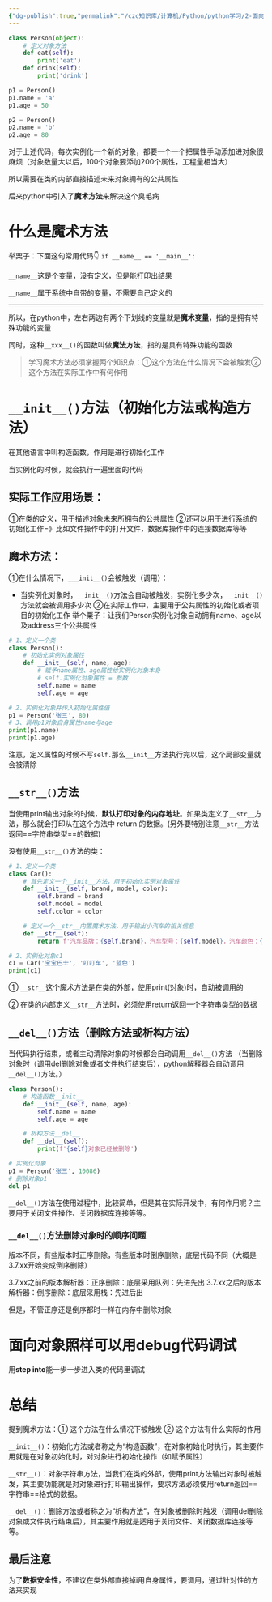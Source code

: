 ```yaml
---
{"dg-publish":true,"permalink":"/czc知识库/计算机/Python/python学习/2-面向对象/303-魔术方法：__init__()、__str__()、__del__()/","dgPassFrontmatter":true,"created":"2024-11-18T17:27:31.826+08:00","updated":"2024-12-08T12:39:45.362+08:00"}
---
```



```python
class Person(object):
	# 定义对象方法
	def eat(self):
		print('eat')
	def drink(self):
		print('drink')

p1 = Person()
p1.name = 'a'
p1.age = 50

p2 = Person()
p2.name = 'b'
p2.age = 80
```

对于上述代码，每次实例化一个新的对象，都要一个一个把属性手动添加进对象很麻烦（对象数量大以后，100个对象要添加200个属性，工程量相当大）

所以需要在类的内部直接描述未来对象拥有的公共属性

后来python中引入了**魔术方法**来解决这个臭毛病

# 什么是魔术方法

举栗子：下面这句常用代码👇
`if __name__ == '__main__':`

`__name__`这是个变量，没有定义，但是能打印出结果

`__name__`属于系统中自带的变量，不需要自己定义的

---

所以，在python中，左右两边有两个下划线的变量就是**魔术变量**，指的是拥有特殊功能的变量

同时，这种`__xxx__()`的函数叫做**魔法方法**，指的是具有特殊功能的函数

>学习魔术方法必须掌握两个知识点：①这个方法在什么情况下会被触发②这个方法在实际工作中有何作用

# `__init__()`方法（初始化方法或构造方法）

在其他语言中叫构造函数，作用是进行初始化工作

当实例化的时候，就会执行一遍里面的代码

## 实际工作应用场景：
①在类的定义，用于描述对象未来所拥有的公共属性
②还可以用于进行系统的初始化工作=》比如文件操作中的打开文件，数据库操作中的连接数据库等等
## 魔术方法：
①在什么情况下，`___init__()`会被触发（调用）：
- 当实例化对象时，`__init__()`方法会自动被触发，实例化多少次，`__init__()`方法就会被调用多少次
②在实际工作中，主要用于公共属性的初始化或者项目的初始化工作
举个栗子：让我们Person实例化对象自动拥有name、age以及address三个公共属性

```python
# 1、定义一个类
class Person():
    # 初始化实例对象属性
    def __init__(self, name, age):
        # 赋予name属性、age属性给实例化对象本身
        # self.实例化对象属性 = 参数
        self.name = name
        self.age = age

# 2、实例化对象并传入初始化属性值
p1 = Person('张三', 80)
# 3、调用p1对象自身属性name与age
print(p1.name)
print(p1.age)
```


注意，定义属性的时候不写`self.`那么`__init__`方法执行完以后，这个局部变量就会被清除

## `__str__()`方法


当使用print输出对象的时候，**默认打印对象的内存地址**。如果类定义了`__str__`方法，那么就会打印从在这个方法中 return 的数据。(另外要特别注意`__str__`方法返回==字符串类型==的数据)

没有使用`__str__()`方法的类：

```python
# 1、定义一个类
class Car():
    # 首先定义一个__init__方法，用于初始化实例对象属性
    def __init__(self, brand, model, color):
        self.brand = brand
        self.model = model
        self.color = color

    # 定义一个__str__内置魔术方法，用于输出小汽车的相关信息
    def __str__(self):
        return f'汽车品牌：{self.brand}，汽车型号：{self.model}，汽车颜色：{self.color}'

# 2、实例化对象c1
c1 = Car('宝宝巴士', '叮叮车', '蓝色')
print(c1)
```

① `__str__`这个魔术方法是在类的外部，使用print(对象)时，自动被调用的

② 在类的内部定义`__str__`方法时，必须使用return返回一个字符串类型的数据

## `__del__()`方法（删除方法或析构方法）

当代码执行结束，或者主动清除对象的时候都会自动调用`__del__()`方法
（当删除对象时（调用del删除对象或者文件执行结束后），python解释器会自动调用`__del__()`方法。）

```python
class Person():
    # 构造函数__init__
    def __init__(self, name, age):
        self.name = name
        self.age = age

    # 析构方法__del__
    def __del__(self):
        print(f'{self}对象已经被删除')

# 实例化对象
p1 = Person('张三', 10086)
# 删除对象p1
del p1
```

`__del__()`方法在使用过程中，比较简单，但是其在实际开发中，有何作用呢？主要用于关闭文件操作、关闭数据库连接等等。

### `__del__()`方法删除对象时的顺序问题

版本不同，有些版本时正序删除，有些版本时倒序删除，底层代码不同（大概是3.7.xx开始变成倒序删除）

3.7.xx之前的版本解析器：正序删除：底层采用队列：先进先出
3.7.xx之后的版本解析器：倒序删除：底层采用栈：先进后出

但是，不管正序还是倒序都时一样在内存中删除对象



# 面向对象照样可以用debug代码调试
用**step into**能一步一步进入类的代码里调试



# 总结

提到魔术方法：① 这个方法在什么情况下被触发 ② 这个方法有什么实际的作用

`__init__()`：初始化方法或者称之为“构造函数”，在对象初始化时执行，其主要作用就是在对象初始化时，对对象进行初始化操作（如赋予属性）

`__str__()`：对象字符串方法，当我们在类的外部，使用print方法输出对象时被触发，其主要功能就是对对象进行打印输出操作，要求方法必须使用return返回==字符串==格式的数据。

`__del__()`：删除方法或者称之为“析构方法”，在对象被删除时触发（调用del删除对象或文件执行结束后），其主要作用就是适用于关闭文件、关闭数据库连接等等。 


## 最后注意


为了**数据安全性**，不建议在类外部直接掉i用自身属性，要调用，通过针对性的方法来实现


